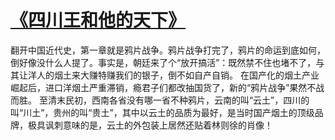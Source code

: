 # [《四川王和他的天下》](https://github.com/miss-shiyi/miss-shiyi/issues/56)

翻开中国近代史，第一章就是鸦片战争。鸦片战争打完了，鸦片的命运到底如何，倒好像没什么人提了。事实是，朝廷来了个“放开搞活”：既然禁不住也堵不了，与其让洋人的烟土来大赚特赚我们的银子，倒不如自产自销。
在国产化的烟土产业崛起后，进口洋烟土严重滞销，瘾君子们都改抽国货了，新的“鸦片战争”果然不战而胜。 
至清末民初，西南各省没有哪一省不种鸦片，云南的叫“云土”，四川的叫“川土”，贵州的叫“贵土”，其中以云土的品质为最好，是当时国产烟土的顶级品牌，极具讽刺意味的是，云土的外包装上居然还贴着林则徐的肖像！ 
